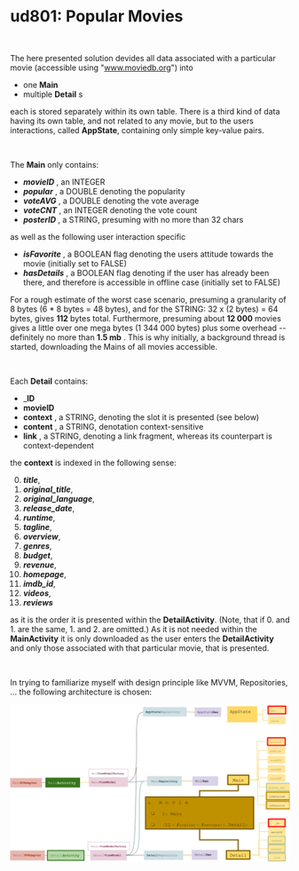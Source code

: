 # ud801: Popular Movies


&nbsp;&nbsp;


The here presented solution devides all data associated with a particular movie
(accessible using "www.moviedb.org")
into
- one __Main__
- multiple __Detail__ s

each is stored separately within its own table.
There is a third kind of data having its own table, and not related to any movie, but to the users interactions, called __AppState__, containing only simple key-value pairs.


&nbsp;&nbsp;


The __Main__ only contains:
- ___movieID___ , an INTEGER
- ___popular___ , a DOUBLE denoting the popularity
- ___voteAVG___ , a DOUBLE  denoting the vote average
- ___voteCNT___ , an INTEGER denoting the vote count
- ___posterID___ , a STRING, presuming with no more than 32 chars

as well as the following user interaction specific
- ___isFavorite___ , a BOOLEAN flag denoting the users attitude towards the movie (initially set to FALSE)
- ___hasDetails___ , a BOOLEAN flag denoting if the user has already been there, and therefore is accessible in offline case (initially set to FALSE)

For a rough estimate of the worst case scenario, presuming a granularity of 8 bytes (6 * 8 bytes =  48 bytes), and for the STRING: 32 x (2 bytes) = 64 bytes, gives __112__ bytes total.
Furthermore, presuming about __12 000__ movies gives a little over one mega bytes (1 344 000 bytes) plus some overhead -- definitely no more than __1.5 mb__ .
This is why initially, a background thread is started, downloading the Mains of all movies accessible.


&nbsp;&nbsp;


Each __Detail__ contains:
- ___ID__
- __movieID__
- __context__ , a STRING, denoting the slot it is presented (see below)
- __content__ , a STRING, denotation context-sensitive
- __link__ , a STRING, denoting a link fragment, whereas its counterpart is context-dependent

the __context__ is indexed in the following sense:

0. ___title___,
1. ___original_title___,
2. ___original_language___,
3. ___release_date___,
4. ___runtime___,
5. ___tagline___,
6. ___overview___,
7. ___genres___,
8. ___budget___,
9. ___revenue___,
10. ___homepage___,
11. ___imdb_id___,
12. ___videos___,
13. ___reviews___

as it is the order it is presented within the __DetailActivity__.
(Note, that if 0. and 1. are the same, 1. and 2. are omitted.)
As it is not needed within the __MainActivity__ it is only downloaded as the user enters the __DetailActivity__
and only those associated with that particular movie, that is presented.


&nbsp;&nbsp;



In trying to familiarize myself with design principle like MVVM, Repositories, ... the following
architecture is chosen:


![overview](ud801-Popular-Movies--diagram.svg)

